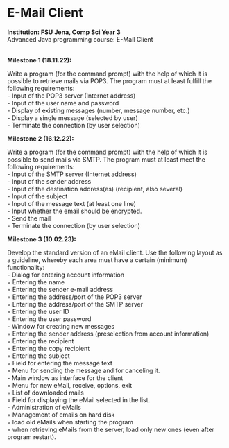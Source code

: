 # E-Mail Client
<p><strong>Institution: FSU Jena, Comp Sci Year 3</strong> <br />Advanced Java programming course: E-Mail Client</p>
<p><br /><strong>Milestone 1 (18.11.22):</strong></p>
<p>Write a program (for the command prompt) with the help of which it is possible to retrieve mails via POP3. The program must at least fulfill the following requirements:<br />- Input of the POP3 server (Internet address)<br />- Input of the user name and password<br />- Display of existing messages (number, message number, etc.)<br />- Display a single message (selected by user)<br />- Terminate the connection (by user selection)</p>
<p><strong>Milestone 2 (16.12.22):</strong></p>
<p>Write a program (for the command prompt) with the help of which it is possible to send mails via SMTP. The program must at least meet the following requirements:<br />- Input of the SMTP server (Internet address)<br />- Input of the sender address<br />- Input of the destination address(es) (recipient, also several)<br />- Input of the subject<br />- Input of the message text (at least one line)<br />- Input whether the email should be encrypted.<br />- Send the mail<br />- Terminate the connection (by user selection)</p>
<p><strong>Milestone 3 (10.02.23):</strong></p>
<p>Develop the standard version of an eMail client. Use the following layout as a guideline, whereby each area must have a certain (minimum) functionality:<br />- Dialog for entering account information<br />◦ Entering the name<br />◦ Entering the sender e-mail address<br />◦ Entering the address/port of the POP3 server<br />◦ Entering the address/port of the SMTP server<br />◦ Entering the user ID<br />◦ Entering the user password<br />- Window for creating new messages<br />◦ Entering the sender address (preselection from account information)<br />◦ Entering the recipient<br />◦ Entering the copy recipient<br />◦ Entering the subject<br />◦ Field for entering the message text<br />◦ Menu for sending the message and for canceling it.<br />- Main window as interface for the client<br />◦ Menu for new eMail, receive, options, exit<br />◦ List of downloaded mails<br />◦ Field for displaying the eMail selected in the list.<br />- Administration of eMails<br />◦ Management of emails on hard disk<br />◦ load old eMails when starting the program<br />◦ when retrieving eMails from the server, load only new ones (even after program restart).</p>
